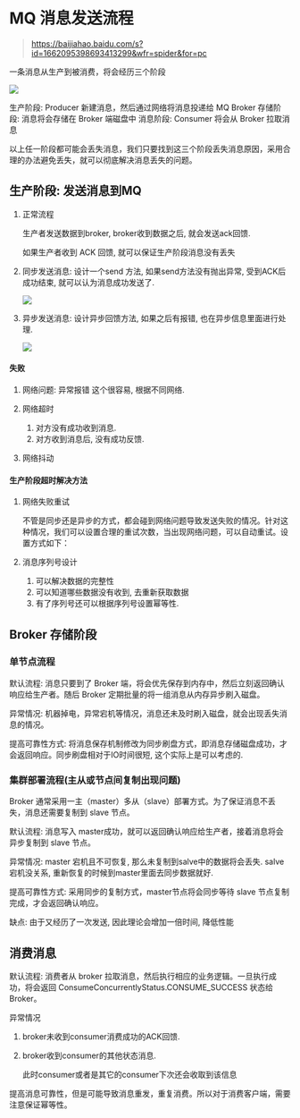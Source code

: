 # MQ 消息发送流程

> <https://baijiahao.baidu.com/s?id=1662095398693413299&wfr=spider&for=pc>

一条消息从生产到被消费，将会经历三个阶段

![](https://gitee.com/cpfree/picture-warehouse/raw/master/pic1/1644566463164.png)

生产阶段: Producer 新建消息，然后通过网络将消息投递给 MQ Broker
存储阶段: 消息将会存储在 Broker 端磁盘中
消息阶段: Consumer 将会从 Broker 拉取消息

以上任一阶段都可能会丢失消息，我们只要找到这三个阶段丢失消息原因，采用合理的办法避免丢失，就可以彻底解决消息丢失的问题。


## 生产阶段: 发送消息到MQ

1. 正常流程

   生产者发送数据到broker, broker收到数据之后, 就会发送ack回馈.

   如果生产者收到 ACK 回馈, 就可以保证生产阶段消息没有丢失

2. 同步发送消息: 设计一个send 方法, 如果send方法没有抛出异常, 受到ACK后成功结束, 就可以认为消息成功发送了.

   ![](https://gitee.com/cpfree/picture-warehouse/raw/master/pic1/1644566920689.png)

3. 异步发送消息: 设计异步回馈方法, 如果之后有报错, 也在异步信息里面进行处理.

   ![](https://gitee.com/cpfree/picture-warehouse/raw/master/pic1/1644566948481.png)

#### 失败

1. 网络问题: 异常报错
   这个很容易, 根据不同网络.

2. 网络超时

   1. 对方没有成功收到消息.
   2. 对方收到消息后, 没有成功反馈.

3. 网络抖动

#### 生产阶段超时解决方法

1. 网络失败重试

   不管是同步还是异步的方式，都会碰到网络问题导致发送失败的情况。针对这种情况，我们可以设置合理的重试次数，当出现网络问题，可以自动重试。设置方式如下：

2. 消息序列号设计

   1. 可以解决数据的完整性
   2. 可以知道哪些数据没有收到, 去重新获取数据
   3. 有了序列号还可以根据序列号设置幂等性.

## Broker 存储阶段

### 单节点流程

   默认流程: 消息只要到了 Broker 端，将会优先保存到内存中，然后立刻返回确认响应给生产者。随后 Broker 定期批量的将一组消息从内存异步刷入磁盘。

   异常情况: 机器掉电，异常宕机等情况，消息还未及时刷入磁盘，就会出现丢失消息的情况。

   提高可靠性方式: 将消息保存机制修改为同步刷盘方式，即消息存储磁盘成功，才会返回响应。同步刷盘相对于IO时间很短, 这个实际上是可以考虑的.

### 集群部署流程(主从或节点间复制出现问题)

   Broker 通常采用一主（master）多从（slave）部署方式。为了保证消息不丢失，消息还需要复制到 slave 节点。

   默认流程: 消息写入 master成功，就可以返回确认响应给生产者，接着消息将会异步复制到 slave 节点。

   异常情况: 
      master 宕机且不可恢复, 那么未复制到salve中的数据将会丢失.
      salve宕机没关系, 重新恢复的时候到master里面去同步数据就好.

   提高可靠性方式: 采用同步的复制方式，master节点将会同步等待 slave 节点复制完成，才会返回确认响应。

   缺点: 由于又经历了一次发送, 因此理论会增加一倍时间, 降低性能

## 消费消息

默认流程: 消费者从 broker 拉取消息，然后执行相应的业务逻辑。一旦执行成功，将会返回 ConsumeConcurrentlyStatus.CONSUME_SUCCESS 状态给 Broker。

异常情况

   1. broker未收到consumer消费成功的ACK回馈.

   2. broker收到consumer的其他状态消息.

      此时consumer或者是其它的consumer下次还会收取到该信息

      





提高消息可靠性，但是可能导致消息重发，重复消费。所以对于消费客户端，需要注意保证幂等性。